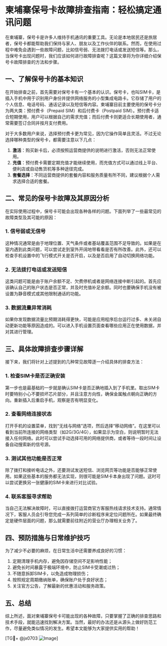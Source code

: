 # 柬埔寨保号卡故障排查指南：轻松搞定通讯问题

在柬埔寨，保号卡是许多人维持手机通讯的重要工具。无论是本地居民还是旅居者，保号卡都能帮助我们保持与家人、朋友以及工作伙伴的联系。然而，在使用过程中难免会遇到一些故障问题，比如信号弱、无法拨打电话或发送短信等。那么，当保号卡出现问题时，我们应该如何进行故障排查呢？这篇文章将为你详细介绍保号卡故障排查的方法和步骤。

## 一、了解保号卡的基本知识

在开始排查之前，首先需要对保号卡有一个基本的认识。保号卡，也叫SIM卡，是插入手机中用于识别用户身份并提供网络服务的小型集成电路卡。它存储了用户的个人信息、电话号码、通话记录以及短信等内容。柬埔寨目前主要使用的保号卡分为两大类：预付费卡（Prepaid SIM）和后付费卡（Postpaid SIM）。预付费卡适合短期使用，用户可以根据自己的需求充值；而后付费卡则更适合长期使用者，通常需要签订合同并按月支付费用。

对于大多数用户来说，选择预付费卡更为常见，因为它操作简单且灵活。不过无论选择哪种类型的保号卡，都需要注意以下几点：

1. **激活**：购买新卡后，必须按照运营商提供的说明进行激活，否则无法正常使用。
2. **充值**：预付费卡需要定期充值才能继续使用，而充值方式可以通过线上平台、便利店或自动售货机等多种途径完成。
3. **套餐选择**：不同运营商提供的套餐内容和服务质量有所不同，建议根据个人需求选择合适的套餐。

## 二、常见的保号卡故障及其原因分析

在实际使用过程中，保号卡可能会出现各种各样的问题。下面列举了一些最常见的故障类型及其可能的原因：

### 1. 信号弱或无信号

这种情况通常是由于地理位置、天气条件或者基站覆盖范围不足导致的。如果是在室内遇到此类问题，可以尝试走到室外开阔地带看看是否有所改善。此外，还可以检查手机设置中的飞行模式开关是否开启，以及是否启用了自动切换网络功能。

### 2. 无法拨打电话或发送短信

这类问题可能是由于账户余额不足、欠费停机或者是网络连接中断引起的。首先应该确认自己的账户状态是否正常，并及时充值补足余额。同时也要确保手机没有被设置为静音模式或其他限制通话的功能。

### 3. 数据流量异常消耗

如果你发现数据流量比预期消耗得更快，可能是应用程序后台运行过多、未关闭自动更新功能等原因造成的。可以进入手机设置页面查看哪些应用正在使用数据，并对其进行管理。

## 三、具体故障排查步骤详解

接下来，我们将针对上述提到的几种常见故障逐一介绍具体的排查方法：

### 1. 检查SIM卡是否正确安装

第一步也是最基础的一步就是确认SIM卡是否正确地插入到了手机里。取出SIM卡时要特别小心不要损坏芯片部分，并且注意方向性，确保金属触点朝向正确的方向。重新插入后重启手机，观察是否有明显变化。

### 2. 查看网络连接状态

打开手机的设置菜单，找到“无线与网络”选项，然后选择“移动网络”。在这里可以看到当前所连接的网络类型（如2G/3G/4G），如果显示为空白，则说明暂时无法接入任何网络。此时可以尝试手动选择可用的网络提供商，或者等待一段时间让设备自动搜索新的信号源。

### 3. 测试其他功能是否正常

除了拨打和接听电话之外，还要测试发送短信、浏览网页等功能是否能够正常使用。如果这些基本的服务都无法实现，则很可能是SIM卡本身出现了问题。这时可以尝试更换另一张健康的SIM卡来进行对比试验。

### 4. 联系客服寻求帮助

当自己无法解决故障时，可以直接拨打运营商官方客服热线请求技术支持。通常情况下，客服人员会引导您完成一系列简单的诊断程序来定位问题所在。如果最终确定是硬件层面的问题，那么就需要前往附近的营业厅办理相关业务了。

## 四、预防措施与日常维护技巧

为了减少不必要的麻烦，在日常生活中还需要养成良好的习惯：

1. 定期清理手机内存，避免因存储空间不足影响性能；
2. 避免长时间暴露于极端环境中，防止SIM卡受潮或过热；
3. 不随意拆卸SIM卡，以免造成物理损伤；
4. 按照规定周期缴纳账单，确保账户处于良好状态；
5. 关注官方公告，了解最新的优惠活动和服务政策。

## 五、总结

综上所述，面对柬埔寨保号卡可能出现的各种故障，只要掌握了正确的排查思路和技术手段，就能迅速找到解决方案。当然，最好的办法还是从源头上做好防范工作，尽量避免类似情况的发生。希望本文能够为大家提供实用的帮助！

[TG💪+ @jx0703 ![Image](https://github.com/user-attachments/assets/dbca1d08-cadb-493c-b0ec-ad6f7a83f270)]